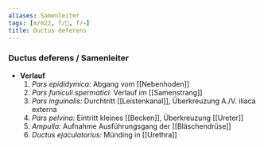 ```yaml
---
aliases: Samenleiter
tags: [m/m22, f/🍆, f/💀]
title: Ductus deferens
---
```

### Ductus deferens / Samenleiter
- **Verlauf**
	1. *Pars epididymica:* Abgang vom [[Nebenhoden]]
	2. *Pars funiculi spermatici:* Verlauf im [[Samenstrang]]
	3. *Pars inguinalis:* Durchtritt [[Leistenkanal]], Überkreuzung A./V. iliaca externa
	4. *Pars pelvina:* Eintritt kleines [[Becken]], Überkreuzung [[Ureter]]
	5. *Ampulla:* Aufnahme Ausführungsgang der [[Bläschendrüse]]
	6. *Ductus ejaculatorius:* Münding in [[Urethra]]
